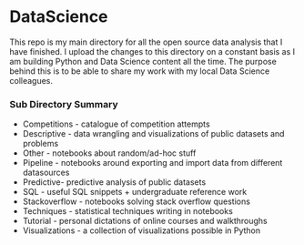 # DataScience

This repo is my main directory for all the open source data analysis that I have finished. I upload the changes to this directory on a constant basis as I am building Python and Data Science content all the time. The purpose behind this is to be able to share my work with my local Data Science colleagues.

### Sub Directory Summary

- Competitions - catalogue of competition attempts<br>
- Descriptive - data wrangling and visualizations of public datasets and problems <br>
- Other - notebooks about random/ad-hoc stuff <br>
- Pipeline - notebooks around exporting and import data from different datasources<br>
- Predictive- predictive analysis of public datasets<br>
- SQL - useful SQL snippets + undergraduate reference work<br>
- Stackoverflow - notebooks solving stack overflow questions<br>
- Techniques - statistical techniques writing in notebooks<br>
- Tutorial - personal dictations of online courses and walkthroughs<br>
- Visualizations - a collection of visualizations possible in Python
